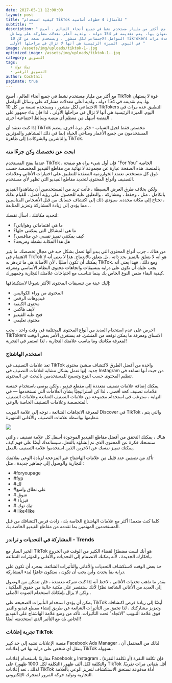 ```yaml
---
date: 2017-05-11 12:00:00
layout: post
title: "كيفية استخدام TikTok للأعمال: 4 خطوات أساسية "
subtitle: ""
description: " مع أكثر من مليار مستخدم نشط في جميع أنحاء العالم ، أصبح TikTok
  قوة لا يستهان بها. يتم تقديمه في 154 دولة ، ولديه أعلى معدلات مشاركة على وسائل
  التواصل الاجتماعي لكل منشور ، ويستخدم تسعة من كل 10 TikTokers التطبيق عدة مرات
  في اليوم. الميزة الرئيسية هي أنها لا تزال في مراحلها الأولى "
image: /assets/img/uploads/tiktok-1-.jpg
optimized_image: /assets/img/uploads/tiktok-1-.jpg
category: التسويق
tags:
  - تيك توك
  - التسويق الرقمي
author: Cocktail
paginate: true
---
```

مع أكثر من مليار مستخدم نشط في جميع أنحاء العالم ، أصبح TikTok قوة لا يستهان بها. يتم تقديمه في 154 دولة ، ولديه أعلى معدلات مشاركة على وسائل التواصل الاجتماعي لكل منشور ، ويستخدم تسعة من كل 10 TikTokers التطبيق عدة مرات في اليوم. الميزة الرئيسية هي أنها لا تزال في مراحلها الأولى ، لذا فإن بناء جمهور على المنصة أسهل من معظم أي منصة وسائط اجتماعية أخرى .

إذا كنت تعتقد أن TikTok مخصص فقط لجيل الشباب - فكر مرة أخرى. ينضم المستخدمون من جميع الأعمار ومناحي الحياة (بما في ذلك المشاهير والمؤثرين والناشرين والشركات) إلى ظاهرة TikTok.

### ابحث عن تخصصك وكن جزءًا منه

عندما يفتح المستخدم TikTok ، فإن أول شيء يراه هو صفحة "For You" الخاصة بالمنصة. هذه الصفحة عبارة عن مجموعة لا نهائية من مقاطع الفيديو المخصصة حسب ذوق كل مستخدم. تعتمد الخوارزمية المعقدة للتطبيق على اختيارات الأغاني وعلامات التصنيف وأنواع المحتوى لتحديد مقاطع الفيديو التي تظهر لأي مستخدم.

ولكن بخلاف طرق العرض البسيطة ، فأنت تريد من المستخدمين أن يشاهدوا الفيديو بالكامل ، مثل ، وحفظ ، ومشاركة ، والتعليق عليه للحصول على رؤية أفضل . للقيام بذلك ، تحتاج إلى مكانة محددة. سيؤدي ذلك إلى اكتشاف حسابك من قبل الأشخاص المناسبين ، مما يؤدي إلى زيادة المشاركة وتعزيز المتابعة.

لتحديد مكانتك ، اسأل نفسك:

* ما هي اهتماماتي وهواياتي؟
* ما هي المشاكل التي يمكنني حلها؟
* كيف يمكنني تمييز نفسي عن منافسي؟
* هل هذا المكانة نشطة ومربحة؟

من هناك ، جرب أنواع المحتوى التي يبدو أنها تعمل بشكل جيد في مجال تخصصك. ما يثير الاهتمام في TikTok هو أنه لا يتعلق بالتميز بحد ذاته ، بل يتعلق بالاندماج. هذا لا يعني أنه لا يمكنك أن تكون أصليًا ، لأن الأصالة هي ما تزدهر به TikTok. ومع ذلك ، فهذا يعني أنه يجب عليك أن تكون على دراية بتنسيقات واتجاهات محتوى النظام الأساسي ومعرفة كيفية البقاء ضمن النوع الخاص بك بينما تتناسب مع احتياجات علامتك التجارية وجمهورك.

إليك عينة من تنسيقات المحتوى الأكثر شيوعًا لاستكشافها:

* المحتوى من وراء الكواليس
* فيديوهات الرقص
* محتوى الكيفية
* لايف هاكس
* فتح علبه الفيديو
* محتوى تعليمي

احرص على عدم استخدام العديد من أنواع المحتوى المختلفة في وقت واحد - يحب TikTokers الاتساق ومعرفة ما يمكن توقعه من المنشئ. قد يستغرق الأمر بعض الوقت لمعرفة مكانتك وما يناسب علامتك التجارية ، لذا استمر في التجربة!

### استخدم الهاشتاج

تعد علامات التصنيف في TikTok واحدة من أفضل الطرق لاكتشاف منشئ محتوى جديد. إنها تعمل بشكل مشابه لعلامات التصنيف في Instagram من حيث أنها تساعد في تنظيم المحتوى حسب النوع وتسمح للمستخدمين بالبحث عن المحتوى.

يمكنك إضافة علامات تصنيف متعددة إلى مقطع فيديو ، ولكن يوصى باستخدام خمسة علامات تصنيف كحد أقصى ، لذا كن استراتيجيًا بشأن العلامات التي تستخدمها — في النهاية ، سترغب في استخدام مجموعة من علامات التصنيف الشائعة وعلامات التصنيف المتخصصة وعلامات التصنيف الخاصة بالوعي.

لمعرفة الاتجاهات الشائعة ، توجه إلى علامة التبويب Discover في TikTok ، والتي يتم تنظيمها بواسطة علامات التصنيف والأغاني الشهيرة.

![](/assets/img/uploads/screenshot-717-.png)

هناك ، يمكنك التحقق من أفضل مقاطع الفيديو الموجودة أسفل كل علامة تصنيف ، والتي ستمنحك فكرة عن المحتوى الذي تم إنشاؤه بالفعل. سيساعدك أيضًا على فهم كيف يمكنك تمييز نفسك عن الآخرين الذين استخدموا علامة التصنيف بالفعل.

تأكد من تضمين عدد قليل من علامات الهاشتاج غير المزعجة لزيادة الوعي بعلامتك التجارية والوصول إلى جماهير جديدة ، مثل:

* \#foryoupage
* \#fyp
* \#لك
* \#على نطاق واسع
* \# شوق
* \# فيزياء
* \# تيك توك
* \# like4like

كلما كنت متعمدًا أكثر مع علامات الهاشتاج الخاصة بك ، زادت فرص اكتشافك من قبل المستخدمين المهتمين بما تقدمه من مقاطع الفيديو الخاصة بك.

### المشاركة في التحديات و تراندز - Trends

الخبر السار مع TikTok هو أنك لست مضطرًا لقضاء الكثير من الوقت في الخروج بأفكارك الجديدة ، لأنه يمكنك الانضمام إلى التحديات والأغاني والمؤثرات الشائعة.

خذ بعض الوقت لاستكشاف التحديات والأغاني والتأثيرات الشائعة. بمجرد أن تكون على دراية بما يحدث وأين يجب أن تكون ، ستكون جاهزًا لبدء المشاركة.

بقدر ما تذهب تحديات الأغاني ، لاحظ أنه إذا كنت شركة معتمدة ، فلن تتمكن من الوصول إلى العديد من الأغاني الشائعة نظرًا لأنك ستقتصر على مكتبة خالية من حقوق الملكية ، ولكن لا يزال بإمكانك استخدام الصوت الأصلي .

يمكن أن يؤدي استخدام التأثيرات الصحيحة على TikTok أيضًا إلى زيادة فرص اكتشافك وتعزيز مشاركتك ، لذا تحقق من التأثيرات الشائعة عن طريق إنشاء مقطع فيديو والنقر فوق علامة التبويب "الاتجاه" تحت التأثيرات. تأكد من وضع علامة الهاشتاج على الفيديو الخاص بك مع التأثير الذي استخدمته أيضًا!

### تجربة إعلانات TikTok

منصة الإعلانات تشبه إلى حد كبير Facebook Ads Manager ، لذلك من المحتمل أن يتنقل أي شخص على دراية بها في إعلانات TikTok بسهولة.

مقارنةً باستخدام إعلانات Facebook و Instagram ، فإن تكلفة النقرة (أو تكلفة النقرة) والتكلفة لكل ألف ظهور (التكلفة لكل 1000 ظهور) على TikTok أقل بثماني مرات تقريبًا. لذلك ، تعد إعلانات TikTok أداة مدفوعة تستحق الاستكشاف لتعزيز الوعي بالعلامة التجارية وتوليد حركة المرور لمتجرك الإلكتروني.